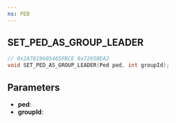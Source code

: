 ```yaml
---
ns: PED
---
```

## SET_PED_AS_GROUP_LEADER

```c
// 0x2A7819605465FBCE 0x7265BEA2
void SET_PED_AS_GROUP_LEADER(Ped ped, int groupId);
```


## Parameters
* **ped**: 
* **groupId**: 

